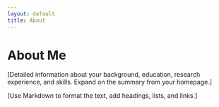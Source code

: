 ```yaml
---
layout: default
title: About
---
```


# About Me

[Detailed information about your background, education, research experience, and skills.  Expand on the summary from your homepage.]

[Use Markdown to format the text, add headings, lists, and links.]
